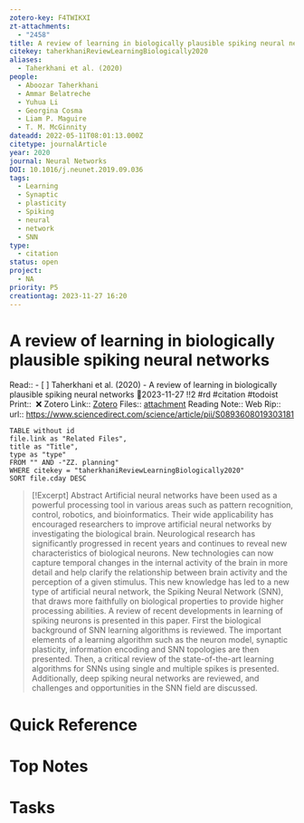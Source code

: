 ```yaml
---
zotero-key: F4TWIKXI
zt-attachments:
  - "2458"
title: A review of learning in biologically plausible spiking neural networks
citekey: taherkhaniReviewLearningBiologically2020
aliases:
  - Taherkhani et al. (2020)
people:
  - Aboozar Taherkhani
  - Ammar Belatreche
  - Yuhua Li
  - Georgina Cosma
  - Liam P. Maguire
  - T. M. McGinnity
dateadd: 2022-05-11T08:01:13.000Z
citetype: journalArticle
year: 2020
journal: Neural Networks
DOI: 10.1016/j.neunet.2019.09.036
tags:
  - Learning
  - Synaptic
  - plasticity
  - Spiking
  - neural
  - network
  - SNN
type:
  - citation
status: open
project:
  - NA
priority: P5
creationtag: 2023-11-27 16:20
---
```

# A review of learning in biologically plausible spiking neural networks
Read:: - [ ] Taherkhani et al. (2020) - A review of learning in biologically plausible spiking neural networks 🛫2023-11-27 !!2 #rd #citation #todoist
Print::  ❌
Zotero Link:: [Zotero](zotero://select/library/items/F4TWIKXI) 
Files:: [attachment](<file:///C:/Users/michaelt/Insync/m@tarlton.info/Google%20Drive/06.%20Zotero/storage/HLYDU73Q/Taherkhani%20et%20al_2020_A%20review%20of%20learning%20in%20biologically%20plausible%20spiking%20neural%20networks.pdf>)
Reading Note::
Web Rip::
url:: https://www.sciencedirect.com/science/article/pii/S0893608019303181

```dataview
TABLE without id
file.link as "Related Files",
title as "Title",
type as "type"
FROM "" AND -"ZZ. planning"
WHERE citekey = "taherkhaniReviewLearningBiologically2020" 
SORT file.cday DESC
```

> [!Excerpt] Abstract
> Artificial neural networks have been used as a powerful processing tool in various areas such as pattern recognition, control, robotics, and bioinformatics. Their wide applicability has encouraged researchers to improve artificial neural networks by investigating the biological brain. Neurological research has significantly progressed in recent years and continues to reveal new characteristics of biological neurons. New technologies can now capture temporal changes in the internal activity of the brain in more detail and help clarify the relationship between brain activity and the perception of a given stimulus. This new knowledge has led to a new type of artificial neural network, the Spiking Neural Network (SNN), that draws more faithfully on biological properties to provide higher processing abilities. A review of recent developments in learning of spiking neurons is presented in this paper. First the biological background of SNN learning algorithms is reviewed. The important elements of a learning algorithm such as the neuron model, synaptic plasticity, information encoding and SNN topologies are then presented. Then, a critical review of the state-of-the-art learning algorithms for SNNs using single and multiple spikes is presented. Additionally, deep spiking neural networks are reviewed, and challenges and opportunities in the SNN field are discussed.
# Quick Reference

# Top Notes

# Tasks






















